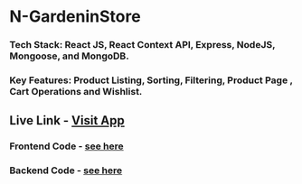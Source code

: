 # N-GardeninStore

### Tech Stack: React JS, React Context API, Express, NodeJS, Mongoose, and MongoDB.
### Key Features: Product Listing, Sorting, Filtering, Product Page , Cart Operations and Wishlist.

## Live Link - [Visit App](https://gardeninstore.netlify.app)
### Frontend Code - [see here](https://github.com/rushi-173/N-GardeninStore/tree/frontend-dev)
### Backend Code - [see here](https://github.com/rushi-173/N-GardeninStore/tree/backend-dev)
